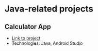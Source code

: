 # Java-related projects

## Calculator App

- [Link to project](https://github.com/lulu98/calculator-app)
- Technologies: Java, Android Studio

